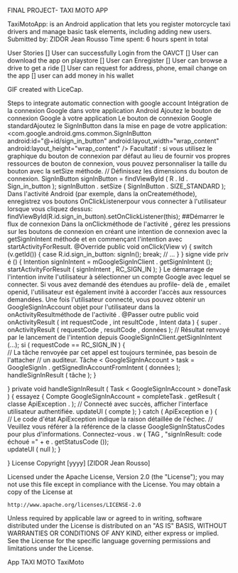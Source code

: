 
FINAL PROJECT- TAXI MOTO APP

TaxiMotoApp: is an Android application that lets you register motorcycle taxi drivers and manage basic task elements, including adding new users.
Submitted by: ZIDOR Jean Rousso
Time spent: 6 hours spent in total
 
User Stories
[] User can successfully Login from the OAVCT 
[] User can download the app on playstore
[] User can Enregister 
[] User can browse a drive to get a ride
[] User can request for address, phone, email change on the app
 [] user can add money in his wallet  
 
 
GIF created with LiceCap.

Steps to integrate automatic connection with google account
Intégration de la connexion Google dans votre application Android
Ajoutez le bouton de connexion Google à votre application Le bouton de connexion Google standardAjoutez le SignInButton dans la mise en page de votre application:
<com.google.android.gms.common.SignInButton android:id="@+id/sign_in_button" android:layout_width="wrap_content" android:layout_height="wrap_content" />
Facultatif : si vous utilisez le graphique du bouton de connexion par défaut au lieu de fournir vos propres ressources de bouton de connexion, vous pouvez personnaliser la taille du bouton avec la setSize méthode.
// Définissez les dimensions du bouton de connexion. SignInButton signInButton = findViewById ( R . Id . Sign_in_button ); signInButton . setSize ( SignInButton . SIZE_STANDARD ); Dans l'activité Android (par exemple, dans la onCreateméthode), enregistrez vos boutons OnClickListenerpour vous connecter à l'utilisateur lorsque vous cliquez dessus:
findViewById(R.id.sign_in_button).setOnClickListener(this); ##Démarrer le flux de connexion Dans la onClickméthode de l'activité , gérez les pressions sur les boutons de connexion en créant une intention de connexion avec la getSignInIntent méthode et en commençant l'intention avec startActivityForResult.
@Override public void onClick(View v) { switch (v.getId()) { case R.id.sign_in_button: signIn(); break; // ... } }
signe vide priv é () {
Intention signInIntent = mGoogleSignInClient . getSignInIntent (); startActivityForResult ( signInIntent , RC_SIGN_IN ); }
Le démarrage de l'intention invite l'utilisateur à sélectionner un compte Google avec lequel se connecter. Si vous avez demandé des étendues au profile- delà de , emailet openid, l'utilisateur est également invité à accorder l'accès aux ressources demandées.
Une fois l'utilisateur connecté, vous pouvez obtenir un GoogleSignInAccount objet pour l'utilisateur dans la onActivityResultméthode de l'activité .
@Passer outre public void onActivityResult ( int requestCode , int resultCode , Intent data ) {
super . onActivityResult ( requestCode , resultCode , données );
// Résultat renvoyé par le lancement de l'intention depuis GoogleSignInClient.getSignInIntent (...);
si ( requestCode == RC_SIGN_IN ) {  
    // La tâche renvoyée par cet appel est toujours terminée, pas besoin de l'attacher
    // un auditeur.
    Tâche < GoogleSignInAccount > task = GoogleSignIn . getSignedInAccountFromIntent ( données ); 
    handleSignInResult ( tâche );
}
 
}
private void handleSignInResult ( Task < GoogleSignInAccount > doneTask ) {
essayez { Compte GoogleSignInAccount = completeTask . getResult ( classe ApiException . );
   // Connecté avec succès, afficher l'interface utilisateur authentifiée.
    updateUI ( compte );
} catch ( ApiException e ) {   
    // Le code d'état ApiException indique la raison détaillée de l'échec.
    // Veuillez vous référer à la référence de la classe GoogleSignInStatusCodes pour plus d'informations.
    Connectez-vous . w ( TAG , "signInResult: code échoué =" + e . getStatusCode ());  
    updateUI ( null );
}
 
}
License
Copyright [yyyy] [ZIDOR Jean Rousso]
 
Licensed under the Apache License, Version 2.0 (the "License");
you may not use this file except in compliance with the License.
You may obtain a copy of the License at
 
    http://www.apache.org/licenses/LICENSE-2.0
 
Unless required by applicable law or agreed to in writing, software
distributed under the License is distributed on an "AS IS" BASIS,
WITHOUT WARRANTIES OR CONDITIONS OF ANY KIND, either express or implied.
See the License for the specific language governing permissions and
limitations under the License.
 
App TAXI MOTO
TaxiMoto
 


